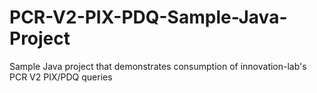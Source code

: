 # PCR-V2-PIX-PDQ-Sample-Java-Project
Sample Java project that demonstrates consumption of innovation-lab's PCR V2 PIX/PDQ queries
